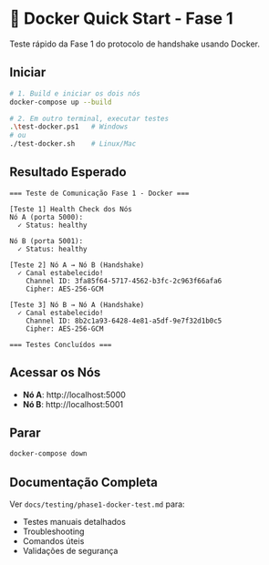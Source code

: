# 🐳 Docker Quick Start - Fase 1

Teste rápido da Fase 1 do protocolo de handshake usando Docker.

## Iniciar

```bash
# 1. Build e iniciar os dois nós
docker-compose up --build

# 2. Em outro terminal, executar testes
.\test-docker.ps1   # Windows
# ou
./test-docker.sh    # Linux/Mac
```

## Resultado Esperado

```
=== Teste de Comunicação Fase 1 - Docker ===

[Teste 1] Health Check dos Nós
Nó A (porta 5000):
  ✓ Status: healthy

Nó B (porta 5001):
  ✓ Status: healthy

[Teste 2] Nó A → Nó B (Handshake)
  ✓ Canal estabelecido!
    Channel ID: 3fa85f64-5717-4562-b3fc-2c963f66afa6
    Cipher: AES-256-GCM

[Teste 3] Nó B → Nó A (Handshake)
  ✓ Canal estabelecido!
    Channel ID: 8b2c1a93-6428-4e81-a5df-9e7f32d1b0c5
    Cipher: AES-256-GCM

=== Testes Concluídos ===
```

## Acessar os Nós

- **Nó A**: http://localhost:5000
- **Nó B**: http://localhost:5001

## Parar

```bash
docker-compose down
```

## Documentação Completa

Ver `docs/testing/phase1-docker-test.md` para:
- Testes manuais detalhados
- Troubleshooting
- Comandos úteis
- Validações de segurança

